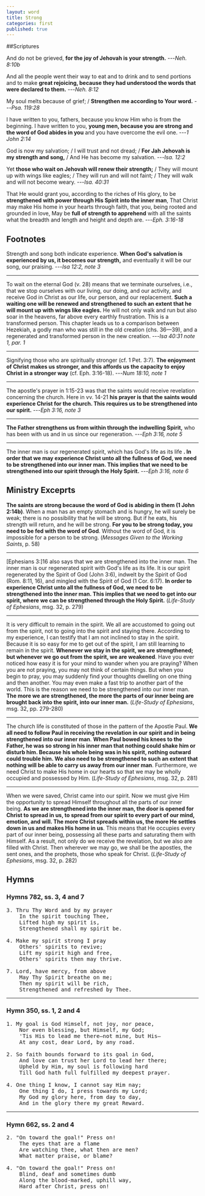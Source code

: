 ```yaml
---
layout: word
title: Strong
categories: first
published: true
---
```


##Scriptures

And do not be grieved, **for the joy of Jehovah is your strength.**
---_Neh. 8:10b_ 

And all the people went their way to eat and to drink and to send portions and to make **great rejoicing, because they had understood the words that were declared to them.**
---_Neh. 8:12_

My soul melts because of grief; / **Strengthen me according to Your word.**
---_Psa. 119:28_

I have written to you, fathers, because you know Him who is from the beginning. I have written to you, **young men, because you are strong and the word of God abides in you** and you have overcome the evil one.
---_1 John 2:14_

God is now my salvation; / I will trust and not dread; / **For Jah Jehovah is my strength and song,** / And He has become my salvation.
---_Isa. 12:2_

Yet **those who wait on Jehovah will renew their strength;** / They will mount up with wings like eagles; / They will run and will not faint; / They will walk and will not become weary.
---_Isa. 40:31_

That He would grant you, according to the riches of His glory, to be **strengthened with power through His Spirit into the inner man**, That Christ may make His home in your hearts through faith, that you, being rooted and grounded in love, May be **full of strength to apprehend** with all the saints what the breadth and length and height and depth are.
---_Eph. 3:16-18_

## Footnotes

Strength and song both indicate experience. **When God's salvation is experienced by us, it becomes our strength,** and eventually it will be our song, our praising.
---_Isa 12:2, note 3_

---

To wait on the eternal God (v. 28) means that we terminate ourselves, i.e., that we stop ourselves with our living, our doing, and our activity, and receive God in Christ as our life, our person, and our replacement. **Such a waiting one will be renewed and strengthened to such an extent that he will mount up with wings like eagles.** He will not only walk and run but also soar in the heavens, far above every earthly frustration. This is a transformed person. This chapter leads us to a comparison between Hezekiah, a godly man who was still in the old creation (chs. 36—39), and a regenerated and transformed person in the new creation.
---_Isa 40:31 note 1, par. 1_

---

Signifying those who are spiritually stronger (cf. 1 Pet. 3:7). **The enjoyment of Christ makes us stronger, and this affords us the capacity to enjoy Christ in a stronger way** (cf. Eph. 3:16-18).
---_Num 18:10, note 1_

---

The apostle's prayer in 1:15-23 was that the saints would receive revelation concerning the church. Here in vv. 14-21 **his prayer is that the saints would experience Christ for the church. This requires us to be strengthened into our spirit.**
---_Eph 3:16, note 3_

---

**The Father strengthens us from within through the indwelling Spirit,** who has been with us and in us since our regeneration.
---_Eph 3:16, note 5_

---

The inner man is our regenerated spirit, which has God's life as its life **. In order that we may experience Christ unto all the fullness of God, we need to be strengthened into our inner man. This implies that we need to be strengthened into our spirit through the Holy Spirit.**
---_Eph 3:16, note 6_

## Ministry Exceprts

**The saints are strong because the word of God is abiding in them (1 John 2:14b)**. When a man has an empty stomach and is hungry, he will surely be weak; there is no possibility that he will be strong. But if he eats, his strength will return, and he will be strong. **For you to be strong today, you need to be fed with the word of God**. Without the word of God, it is impossible for a person to be strong. (_Messages Given to the Working Saints_, p. 58)

---

[Ephesians 3:]16 also says that we are strengthened into the inner man. The inner man is our regenerated spirit with God's life as its life. It is our spirit regenerated by the Spirit of God (John 3:6), indwelt by the Spirit of God (Rom. 8:11, 16), and mingled with the Spirit of God (1 Cor. 6:17). **In order to experience Christ unto all the fullness of God, we need to be strengthened into the inner man. This implies that we need to get into our spirit, where we can be strengthened through the Holy Spirit.** (_Life-Study of Ephesians_, msg. 32, p. 279)

---

It is very difficult to remain in the spirit. We all are accustomed to going out from the spirit, not to going into the spirit and staying there. According to my experience, I can testify that I am not inclined to stay in the spirit. Because it is so easy for me to get out of the spirit, I am still learning to remain in the spirit. **Whenever we stay in the spirit, we are strengthened; but whenever we go out from the spirit, we are weakened**. Have you ever noticed how easy it is for your mind to wander when you are praying? When you are not praying, you may not think of certain things. But when you begin to pray, you may suddenly find your thoughts dwelling on one thing and then another. You may even make a fast trip to another part of the world. This is the reason we need to be strengthened into our inner man. **The more we are strengthened, the more the parts of our inner being are brought back into the spirit, into our inner man.** (_Life-Study of Ephesians_, msg. 32, pp. 279-280)

---

The church life is constituted of those in the pattern of the Apostle Paul. **We all need to follow Paul in receiving the revelation in our spirit and in being strengthened into our inner man**. **When Paul bowed his knees to the Father, he was so strong in his inner man that nothing could shake him or disturb him. Because his whole being was in his spirit, nothing outward could trouble him. We also need to be strengthened to such an extent that nothing will be able to carry us away from our inner man**. Furthermore, we need Christ to make His home in our hearts so that we may be wholly occupied and possessed by Him. (_Life-Study of Ephesians_, msg. 32, p. 281)

---

When we were saved, Christ came into our spirit. Now we must give Him the opportunity to spread Himself throughout all the parts of our inner being. **As we are strengthened into the inner man, the door is opened for Christ to spread in us, to spread from our spirit to every part of our mind, emotion, and will. The more Christ spreads within us, the more He settles down in us and makes His home in us**. This means that He occupies every part of our inner being, possessing all these parts and saturating them with Himself. As a result, not only do we receive the revelation, but we also are filled with Christ. Then wherever we may go, we shall be the apostles, the sent ones, and the prophets, those who speak for Christ. (_Life-Study of Ephesians_, msg. 32, p. 282)

## Hymns

### Hymns 782, ss. 3, 4 and 7

<pre>
3. Thru Thy Word and by my prayer
    In the spirit touching Thee,
    Lifted high my spirit is,
    Strengthened shall my spirit be.

4. Make my spirit strong I pray
    Others' spirits to revive;
    Lift my spirit high and free,
    Others' spirits then may thrive.

7. Lord, have mercy, from above
    May Thy Spirit breathe on me;
    Then my spirit will be rich,
    Strengthened and refreshed by Thee.
</pre>

---

### Hymn 350, ss. 1, 2 and 4

<pre>
1. My goal is God Himself, not joy, nor peace,
    Nor even blessing, but Himself, my God;
    'Tis His to lead me there—not mine, but His—
    At any cost, dear Lord, by any road.

2. So faith bounds forward to its goal in God,
    And love can trust her Lord to lead her there;
    Upheld by Him, my soul is following hard
    Till God hath full fulfilled my deepest prayer.

4. One thing I know, I cannot say Him nay;
    One thing I do, I press towards my Lord;
    My God my glory here, from day to day,
    And in the glory there my great Reward.
</pre>

---

### Hymn 662, ss. 2 and 4

<pre>
2. "On toward the goal!" Press on!
    The eyes that are a flame
    Are watching thee, what then are men?
    What matter praise, or blame?

4. "On toward the goal!" Press on!
    Blind, deaf and sometimes dumb
    Along the blood-marked, uphill way,
    Hard after Christ, press on!
</pre>